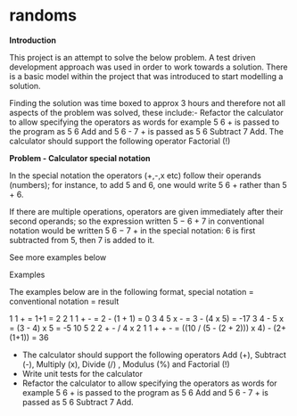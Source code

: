 # randoms
<b>Introduction</b>

This project is an attempt to solve the below problem. A test driven development approach was used in order to work towards a solution. There is a basic model within the project that was introduced to start modelling a solution. 

Finding the solution was time boxed to approx 3 hours and therefore not all aspects of the problem was solved, these include:-
Refactor the calculator to allow specifying the operators as words for example  5 6 + is passed to the program as 5 6 Add and 5 6 - 7 + is passed as 5 6 Subtract 7 Add.
The calculator should support the following operator Factorial (!)


<b>Problem - Calculator special notation</b>

In the special notation the operators (+,-,x etc) follow their operands (numbers); for instance, to add 5 and 6, one would write 5 6 + rather than 5 + 6.

If there are multiple operations, operators are given immediately after their second operands; so the expression written 5 − 6 + 7 in conventional notation would be written 5 6 − 7 + in the special notation: 6 is first subtracted from 5, then 7 is added to it.

See more examples below

 

Examples

The examples below are in the following format,  special notation = conventional notation = result

1 1 +   =   1+1   =  2
2 1 1 + -   =  2 - (1 + 1)  =  0
3 4 5 x -  =  3 - (4 x 5)  =  -17
3 4 - 5 x  =  (3 - 4) x 5  =  -5
10 5 2 2 + - / 4 x 2 1 1 + + -   =   ((10 / (5 - (2 + 2))) x 4) - (2+(1+1))   =   36
 

- The calculator should support the following operators Add (+), Subtract (-), Multiply (x),  Divide (/) , Modulus (%) and Factorial (!)
- Write unit tests for the calculator
- Refactor the calculator to allow specifying the operators as words for example  5 6 + is passed to the program as 5 6 Add and 5 6 - 7 + is passed as 5 6 Subtract 7 Add.
